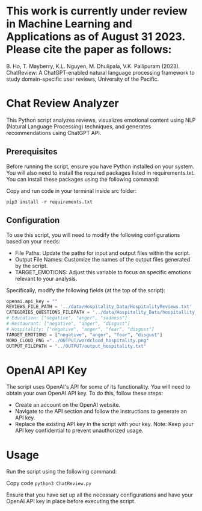 # **This work is currently under review in Machine Learning and Applications as of August 31 2023. Please cite the paper as follows:**

B. Ho, T. Mayberry, K.L. Nguyen, M. Dhulipala, V.K. Pallipuram (2023). ChatReview: A ChatGPT-enabled natural language processing framework to study
domain-specific user reviews, University of the Pacific.

# Chat Review Analyzer

This Python script analyzes reviews, visualizes emotional content using NLP (Natural Language Processing) techniques, and generates recommendations using ChatGPT API.

## Prerequisites

Before running the script, ensure you have Python installed on your system. You will also need to install the required packages listed in requirements.txt. You can install these packages using the following command:

Copy and run code in your terminal inside src folder:

<code>pip3 install -r requirements.txt </code>

## Configuration

To use this script, you will need to modify the following configurations based on your needs:

- File Paths: Update the paths for input and output files within the script.
- Output File Names: Customize the names of the output files generated by the script.
- TARGET_EMOTIONS: Adjust this variable to focus on specific emotions relevant to your analysis.

Specifically, modify the following fields (at the top of the script):
```python
openai.api_key = ""
REVIEWS_FILE_PATH = '../data/Hospitality_Data/HospitalityReviews.txt'
CATEGORIES_QUESTIONS_FILEPATH = '../data/Hospitality_Data/hospitallity_explicit.csv'
# Education: ["negative", "anger", "sadness"]
# Restaurant: ["negative", "anger", "disgust"]
# Hospitality: ["negative", "anger", "fear", "disgust"]
TARGET_EMOTIONS = ["negative", "anger", "fear", "disgust"]
WORD_CLOUD_PNG ="../OUTPUT/wordcloud_hospitality.png"
OUTPUT_FILEPATH = "../OUTPUT/output_hospitality.txt"
```



# OpenAI API Key

The script uses OpenAI's API for some of its functionality. You will need to obtain your own OpenAI API key. To do this, follow these steps:

- Create an account on the OpenAI website.
- Navigate to the API section and follow the instructions to generate an API key.
- Replace the existing API key in the script with your key.
Note: Keep your API key confidential to prevent unauthorized usage.

# Usage

Run the script using the following command:

Copy code
<code>python3 ChatReview.py</code>

Ensure that you have set up all the necessary configurations and have your OpenAI API key in place before executing the script.

